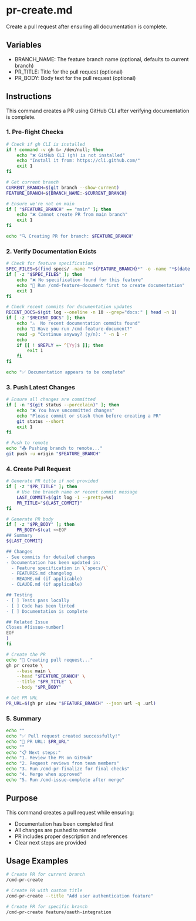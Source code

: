 # pr-create.md

Create a pull request after ensuring all documentation is complete.

## Variables
- BRANCH_NAME: The feature branch name (optional, defaults to current branch)
- PR_TITLE: Title for the pull request (optional)
- PR_BODY: Body text for the pull request (optional)

## Instructions

This command creates a PR using GitHub CLI after verifying documentation is complete.

### 1. Pre-flight Checks
```bash
# Check if gh CLI is installed
if ! command -v gh &> /dev/null; then
    echo "❌ GitHub CLI (gh) is not installed"
    echo "Install it from: https://cli.github.com/"
    exit 1
fi

# Get current branch
CURRENT_BRANCH=$(git branch --show-current)
FEATURE_BRANCH=${BRANCH_NAME:-$CURRENT_BRANCH}

# Ensure we're not on main
if [ "$FEATURE_BRANCH" == "main" ]; then
    echo "❌ Cannot create PR from main branch"
    exit 1
fi

echo "🔍 Creating PR for branch: $FEATURE_BRANCH"
```

### 2. Verify Documentation Exists
```bash
# Check for feature specification
SPEC_FILES=$(find specs/ -name "*${FEATURE_BRANCH}*" -o -name "*$(date +%Y-%m-%d)*" | head -n 1)
if [ -z "$SPEC_FILES" ]; then
    echo "❌ No specification found for this feature"
    echo "📝 Run /cmd-feature-document first to create documentation"
    exit 1
fi

# Check recent commits for documentation updates
RECENT_DOCS=$(git log --oneline -n 10 --grep="docs:" | head -n 1)
if [ -z "$RECENT_DOCS" ]; then
    echo "⚠️  No recent documentation commits found"
    echo "📝 Have you run /cmd-feature-document?"
    read -p "Continue anyway? (y/n): " -n 1 -r
    echo
    if [[ ! $REPLY =~ ^[Yy]$ ]]; then
        exit 1
    fi
fi

echo "✅ Documentation appears to be complete"
```

### 3. Push Latest Changes
```bash
# Ensure all changes are committed
if [ -n "$(git status --porcelain)" ]; then
    echo "❌ You have uncommitted changes"
    echo "Please commit or stash them before creating a PR"
    git status --short
    exit 1
fi

# Push to remote
echo "📤 Pushing branch to remote..."
git push -u origin "$FEATURE_BRANCH"
```

### 4. Create Pull Request
```bash
# Generate PR title if not provided
if [ -z "$PR_TITLE" ]; then
    # Use the branch name or recent commit message
    LAST_COMMIT=$(git log -1 --pretty=%s)
    PR_TITLE="${LAST_COMMIT}"
fi

# Generate PR body
if [ -z "$PR_BODY" ]; then
    PR_BODY=$(cat <<EOF
## Summary
${LAST_COMMIT}

## Changes
- See commits for detailed changes
- Documentation has been updated in:
  - Feature specification in \`specs/\`
  - FEATURES.md changelog
  - README.md (if applicable)
  - CLAUDE.md (if applicable)

## Testing
- [ ] Tests pass locally
- [ ] Code has been linted
- [ ] Documentation is complete

## Related Issue
Closes #[issue-number]
EOF
)
fi

# Create the PR
echo "🚀 Creating pull request..."
gh pr create \
    --base main \
    --head "$FEATURE_BRANCH" \
    --title "$PR_TITLE" \
    --body "$PR_BODY"

# Get PR URL
PR_URL=$(gh pr view "$FEATURE_BRANCH" --json url -q .url)
```

### 5. Summary
```bash
echo ""
echo "✅ Pull request created successfully!"
echo "🔗 PR URL: $PR_URL"
echo ""
echo "📋 Next steps:"
echo "1. Review the PR on GitHub"
echo "2. Request reviews from team members"
echo "3. Run /cmd-pr-finalize for final checks"
echo "4. Merge when approved"
echo "5. Run /cmd-issue-complete after merge"
```

## Purpose
This command creates a pull request while ensuring:
- Documentation has been completed first
- All changes are pushed to remote
- PR includes proper description and references
- Clear next steps are provided

## Usage Examples
```bash
# Create PR for current branch
/cmd-pr-create

# Create PR with custom title
/cmd-pr-create --title "Add user authentication feature"

# Create PR for specific branch
/cmd-pr-create feature/oauth-integration
```